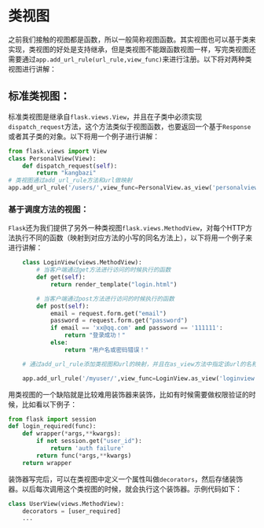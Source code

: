 # 类视图

之前我们接触的视图都是函数，所以一般简称视图函数。其实视图也可以基于类来实现，类视图的好处是支持继承，但是类视图不能跟函数视图一样，写完类视图还需要通过`app.add_url_rule(url_rule,view_func)`来进行注册。以下将对两种类视图进行讲解：

## 标准类视图：

标准类视图是继承自`flask.views.View`，并且在子类中必须实现`dispatch_request`方法，这个方法类似于视图函数，也要返回一个基于`Response`或者其子类的对象。以下将用一个例子进行讲解：

```python
from flask.views import View
class PersonalView(View):
    def dispatch_request(self):
        return "kangbazi"
# 类视图通过add_url_rule方法和url做映射
app.add_url_rule('/users/',view_func=PersonalView.as_view('personalview'))
```

### 基于调度方法的视图：

`Flask`还为我们提供了另外一种类视图`flask.views.MethodView`，对每个HTTP方法执行不同的函数（映射到对应方法的小写的同名方法上），以下将用一个例子来进行讲解：

```python
    class LoginView(views.MethodView):
        # 当客户端通过get方法进行访问的时候执行的函数
        def get(self):
            return render_template("login.html")

        # 当客户端通过post方法进行访问的时候执行的函数
        def post(self):
            email = request.form.get("email")
            password = request.form.get("password")
            if email == 'xx@qq.com' and password == '111111':
                return "登录成功！"
            else:
                return "用户名或密码错误！"

    # 通过add_url_rule添加类视图和url的映射，并且在as_view方法中指定该url的名称，方便url_for函数调用

    app.add_url_rule('/myuser/',view_func=LoginView.as_view('loginview'))
```

用类视图的一个缺陷就是比较难用装饰器来装饰，比如有时候需要做权限验证的时候，比如看以下例子：

```python
from flask import session
def login_required(func):
    def wrapper(*args,**kwargs):
        if not session.get("user_id"):
            return 'auth failure'
        return func(*args,**kwargs)
    return wrapper
```

装饰器写完后，可以在类视图中定义一个属性叫做`decorators`，然后存储装饰器。以后每次调用这个类视图的时候，就会执行这个装饰器。示例代码如下：

```python
class UserView(views.MethodView):
    decorators = [user_required]
    ...
```
